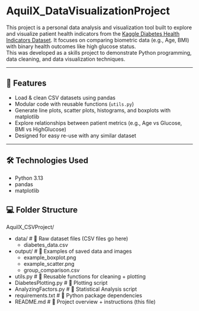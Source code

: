 # AquilX_DataVisualizationProject

This project is a personal data analysis and visualization tool built to explore and visualize patient health indicators from the [Kaggle Diabetes Health Indicators Dataset](https://www.kaggle.com/datasets/alexteboul/diabetes-health-indicators-dataset). It focuses on comparing biometric data (e.g., Age, BMI) with binary health outcomes like high glucose status.  
This was developed as a skills project to demonstrate Python programming, data cleaning, and data visualization techniques.

---

## 🚀 Features

- Load & clean CSV datasets using pandas
- Modular code with reusable functions (`utils.py`)
- Generate line plots, scatter plots, histograms, and boxplots with matplotlib
- Explore relationships between patient metrics (e.g., Age vs Glucose, BMI vs HighGlucose)
- Designed for easy re-use with any similar dataset

---

## 🛠️ Technologies Used

- Python 3.13
- pandas
- matplotlib


## 💻 Folder Structure
AquilX_CSVProject/
- data/                    # 📂 Raw dataset files (CSV files go here)
    - diabetes_data.csv
- output/                  # 📂 Examples of saved data and images
    - example_boxplot.png
    - example_scatter.png
    - group_comparison.csv
- utils.py                 # 📝 Reusable functions for cleaning + plotting
- DiabetesPlotting.py      # 📝 Plotting script 
- AnalyzingFactors.py      # 📝 Statistical Analysis script
- requirements.txt         # 📝 Python package dependencies
- README.md                # 📝 Project overview + instructions (this file)




